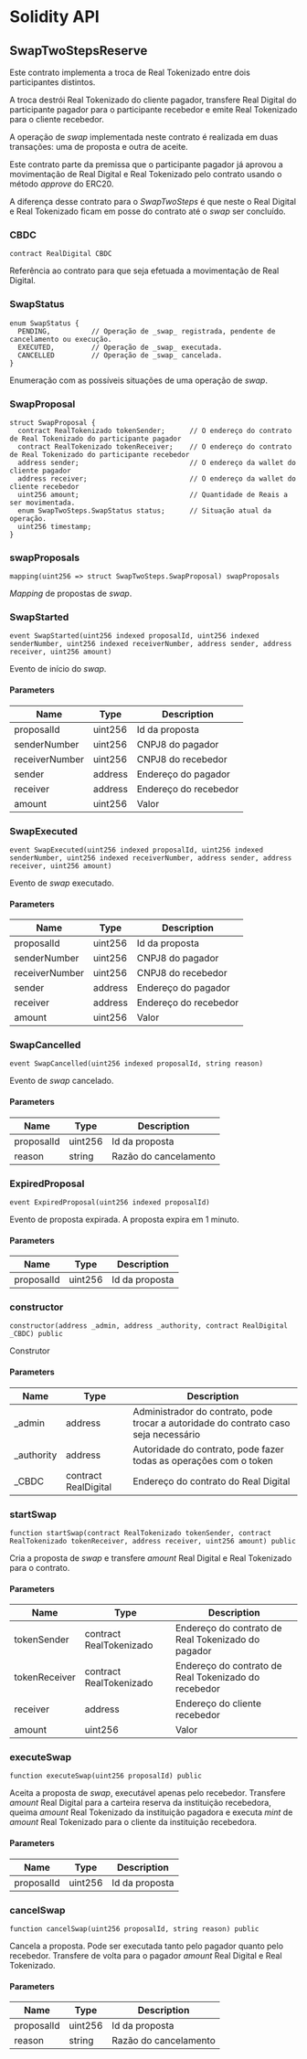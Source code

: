 # Solidity API

## SwapTwoStepsReserve

Este contrato implementa a troca de Real Tokenizado entre dois participantes distintos.

A troca destrói Real Tokenizado do cliente pagador, transfere Real Digital do participante pagador para o participante recebedor e emite Real Tokenizado para o cliente recebedor.

A operação de _swap_ implementada neste contrato é realizada em duas transações: uma de proposta e outra de aceite.

Este contrato parte da premissa que o participante pagador já aprovou a movimentação
de Real Digital e Real Tokenizado pelo contrato usando o método _approve_ do ERC20.

A diferença desse contrato para o _SwapTwoSteps_ é que neste o Real Digital e Real Tokenizado ficam em 
posse do contrato até o _swap_ ser concluído.

### CBDC

```solidity
contract RealDigital CBDC
```

Referência ao contrato para que seja efetuada a movimentação de Real Digital.

### SwapStatus

```solidity
enum SwapStatus {
  PENDING,          // Operação de _swap_ registrada, pendente de cancelamento ou execução.
  EXECUTED,         // Operação de _swap_ executada.
  CANCELLED         // Operação de _swap_ cancelada.
}
```

Enumeração com as possíveis situações de uma operação de _swap_.

### SwapProposal

```solidity
struct SwapProposal {
  contract RealTokenizado tokenSender;      // O endereço do contrato de Real Tokenizado do participante pagador
  contract RealTokenizado tokenReceiver;    // O endereço do contrato de Real Tokenizado do participante recebedor
  address sender;                           // O endereço da wallet do cliente pagador
  address receiver;                         // O endereço da wallet do cliente recebedor
  uint256 amount;                           // Quantidade de Reais a ser movimentada.
  enum SwapTwoSteps.SwapStatus status;      // Situação atual da operação.
  uint256 timestamp;
}
```

### swapProposals

```solidity
mapping(uint256 => struct SwapTwoSteps.SwapProposal) swapProposals
```

_Mapping_ de propostas de _swap_.

### SwapStarted

```solidity
event SwapStarted(uint256 indexed proposalId, uint256 indexed senderNumber, uint256 indexed receiverNumber, address sender, address receiver, uint256 amount)
```

Evento de início do _swap_.

#### Parameters

| Name | Type | Description |
| ---- | ---- | ----------- |
| proposalId | uint256 | Id da proposta |
| senderNumber | uint256 | CNPJ8 do pagador |
| receiverNumber | uint256 | CNPJ8 do recebedor |
| sender | address | Endereço do pagador |
| receiver | address | Endereço do recebedor |
| amount | uint256 | Valor |

### SwapExecuted

```solidity
event SwapExecuted(uint256 indexed proposalId, uint256 indexed senderNumber, uint256 indexed receiverNumber, address sender, address receiver, uint256 amount)
```

Evento de _swap_ executado.

#### Parameters

| Name | Type | Description |
| ---- | ---- | ----------- |
| proposalId | uint256 | Id da proposta |
| senderNumber | uint256 | CNPJ8 do pagador |
| receiverNumber | uint256 | CNPJ8 do recebedor |
| sender | address | Endereço do pagador |
| receiver | address | Endereço do recebedor |
| amount | uint256 | Valor |

### SwapCancelled

```solidity
event SwapCancelled(uint256 indexed proposalId, string reason)
```

Evento de _swap_ cancelado.

#### Parameters

| Name | Type | Description |
| ---- | ---- | ----------- |
| proposalId | uint256 | Id da proposta |
| reason | string | Razão do cancelamento |

### ExpiredProposal

```solidity
event ExpiredProposal(uint256 indexed proposalId)
```

Evento de proposta expirada. A proposta expira em 1 minuto.

#### Parameters

| Name | Type | Description |
| ---- | ---- | ----------- |
| proposalId | uint256 | Id da proposta |

### constructor

```solidity
constructor(address _admin, address _authority, contract RealDigital _CBDC) public
```

Construtor

#### Parameters

| Name | Type | Description |
| ---- | ---- | ----------- |
| _admin | address | Administrador do contrato, pode trocar a autoridade do contrato caso seja necessário |
| _authority | address | Autoridade do contrato, pode fazer todas as operações com o token |
| _CBDC | contract RealDigital | Endereço do contrato do Real Digital |

### startSwap

```solidity
function startSwap(contract RealTokenizado tokenSender, contract RealTokenizado tokenReceiver, address receiver, uint256 amount) public
```

Cria a proposta de _swap_ e transfere _amount_ Real Digital e Real Tokenizado para o contrato.

#### Parameters

| Name | Type | Description |
| ---- | ---- | ----------- |
| tokenSender | contract RealTokenizado | Endereço do contrato de Real Tokenizado do pagador |
| tokenReceiver | contract RealTokenizado | Endereço do contrato de Real Tokenizado do recebedor |
| receiver | address | Endereço do cliente recebedor |
| amount | uint256 | Valor |

### executeSwap

```solidity
function executeSwap(uint256 proposalId) public
```

Aceita a proposta de _swap_, executável apenas pelo recebedor. Transfere _amount_ Real Digital para a carteira reserva da instituição recebedora, queima _amount_ Real Tokenizado da instituição pagadora e executa _mint_ de _amount_ Real Tokenizado para o cliente da instituição recebedora.

#### Parameters

| Name | Type | Description |
| ---- | ---- | ----------- |
| proposalId | uint256 | Id da proposta |

### cancelSwap

```solidity
function cancelSwap(uint256 proposalId, string reason) public
```

Cancela a proposta. Pode ser executada tanto pelo pagador quanto pelo recebedor. Transfere de volta para o pagador _amount_ Real Digital e Real Tokenizado.

#### Parameters

| Name | Type | Description |
| ---- | ---- | ----------- |
| proposalId | uint256 | Id da proposta |
| reason | string | Razão do cancelamento |

